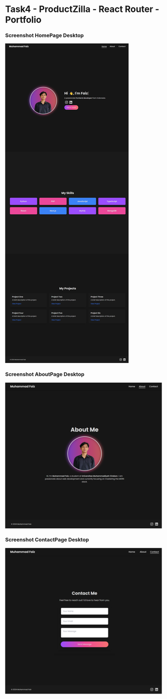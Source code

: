# Task4 - ProductZilla - React Router - Portfolio

### Screenshot HomePage Desktop
![LOGO](https://github.com/muhammadfaiz19/pz-task6-portfolio/blob/main/src/assets/screenshot-desktop.png)

### Screenshot AboutPage Desktop
![LOGO](https://github.com/muhammadfaiz19/pz-task6-portfolio/blob/main/src/assets/ss-about-desktop.png)

### Screenshot ContactPage Desktop
![LOGO](https://github.com/muhammadfaiz19/pz-task6-portfolio/blob/main/src/assets/ss-contact-desktop.png)

